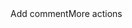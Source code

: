 <html> Add commentMore actions
<body>
  <script type='text/javascript'>
	function initEmbeddedMessaging() {
		try {
			embeddedservice_bootstrap.settings.language = 'en_US'; // For example, enter 'en' or 'en-US'

			embeddedservice_bootstrap.init(
				'00D0900000AEyYE',
				'DSAMessaging',
				'https://direct-sales.my.site.com/ESWDSAMessaging1736496168770',
				{
					scrt2URL: 'https://direct-sales.my.salesforce-scrt.com'
				}
			);
		} catch (err) {
			console.error('Error loading Embedded Messaging: ', err);
		}
	};
</script>
<script type='text/javascript' src='https://direct-sales.my.site.com/ESWDSAMessaging1736496168770/assets/js/bootstrap.min.js' onload='initEmbeddedMessaging()'></script>

</body>

</html>
